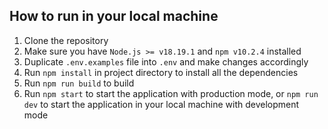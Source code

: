 ## How to run in your local machine

1. Clone the repository
2. Make sure you have `Node.js >= v18.19.1` and `npm v10.2.4` installed
3. Duplicate `.env.examples` file into `.env` and make changes accordingly
4. Run `npm install` in project directory to install all the dependencies
5. Run `npm run build` to build
6. Run `npm start` to start the application with production mode, or `npm run dev` to start the application in your local machine with development mode
